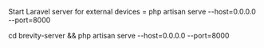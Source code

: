 Start Laravel server for external devices = php artisan serve --host=0.0.0.0 --port=8000

cd brevity-server && php artisan serve --host=0.0.0.0 --port=8000